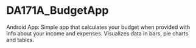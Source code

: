 # DA171A_BudgetApp
Android App: Simple app that calculates your budget when provided with info about your income and expenses. Visualizes data in bars, pie charts and tables.
